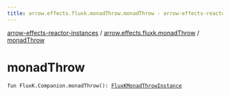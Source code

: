 ```yaml
---
title: arrow.effects.fluxk.monadThrow.monadThrow - arrow-effects-reactor-instances
---
```


[arrow-effects-reactor-instances](../index.html) / [arrow.effects.fluxk.monadThrow](index.html) / [monadThrow](./monad-throw.html)

# monadThrow

`fun FluxK.Companion.monadThrow(): `[`FluxKMonadThrowInstance`](../arrow.effects/-flux-k-monad-throw-instance.html)